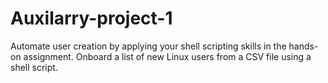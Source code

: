 # Auxilarry-project-1
Automate user creation by applying your shell scripting skills in the hands-on assignment. Onboard a list of new Linux users from a CSV file using a shell script.
